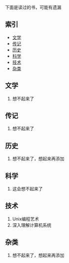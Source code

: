 下面是读过的书，可能有遗漏

## 索引

- [文学](#文学)
- [传记](#传记)
- [历史](#历史)
- [科学](#科学)
- [技术](#技术)
- [杂类](#杂类)

## 文学
1. 想不起来了

## 传记

1. 想不起来了

## 历史
1. 想不起来了，想起来再添加

## 科学
1. 这会想不起来了

## 技术
1. Unix编程艺术
1. 深入理解计算机系统


## 杂类
1. 想不起来了，想起来再添加

